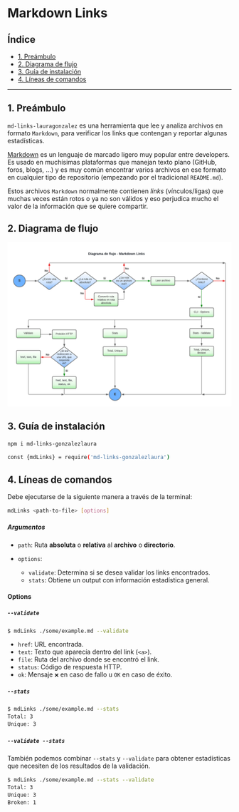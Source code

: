 # Markdown Links

## Índice

* [1. Preámbulo](#1-preámbulo)
* [2. Diagrama de flujo](#2-diagrama-de-flujo)
* [3. Guía de instalación](#3-guía-de-instalación)
* [4. Líneas de comandos](#4-líneas-de-comandos)

***

## 1. Preámbulo

`md-links-lauragonzalez` es una herramienta que lee y analiza archivos en formato `Markdown`, para verificar los links que contengan y reportar algunas estadísticas.

[Markdown](https://es.wikipedia.org/wiki/Markdown) es un lenguaje de marcado
ligero muy popular entre developers. Es usado en muchísimas plataformas que
manejan texto plano (GitHub, foros, blogs, ...) y es muy común
encontrar varios archivos en ese formato en cualquier tipo de repositorio
(empezando por el tradicional `README.md`).

Estos archivos `Markdown` normalmente contienen _links_ (vínculos/ligas) que
muchas veces están rotos o ya no son válidos y eso perjudica mucho el valor de
la información que se quiere compartir.


## 2. Diagrama de flujo 

![Diagrama de flujo](./Diagrama%20de%20flujo.png)

## 3. Guía de instalación

```sh
npm i md-links-gonzalezlaura
```

```sh
const {mdLinks} = require('md-links-gonzalezlaura')
```

## 4. Líneas de comandos

Debe ejecutarse de la siguiente manera a través de la terminal:

```sh
mdLinks <path-to-file> [options]
```

##### Argumentos

* `path`: Ruta **absoluta** o **relativa** al **archivo** o **directorio**.

* `options`: 
  - `validate`: Determina si se desea validar los links encontrados.
  - `stats`: Obtiene un output con información estadística general.

#### Options

##### `--validate`

```sh
$ mdLinks ./some/example.md --validate
```

* `href`: URL encontrada.
* `text`: Texto que aparecía dentro del link (`<a>`).
* `file`: Ruta del archivo donde se encontró el link.
* `status`: Código de respuesta HTTP.
* `ok`: Mensaje `❌` en caso de fallo u `OK` en caso de éxito.

##### `--stats`

```sh
$ mdLinks ./some/example.md --stats
Total: 3
Unique: 3
```
##### `--validate --stats`

También podemos combinar `--stats` y `--validate` para obtener estadísticas que
necesiten de los resultados de la validación.

```sh
$ mdLinks ./some/example.md --stats --validate
Total: 3
Unique: 3
Broken: 1
```
